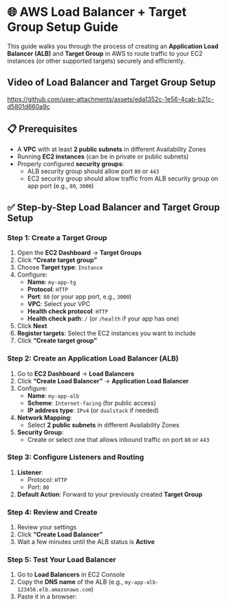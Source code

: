 # 🌐 AWS Load Balancer + Target Group Setup Guide

This guide walks you through the process of creating an **Application Load Balancer (ALB)** and **Target Group** in AWS to route traffic to your EC2 instances (or other supported targets) securely and efficiently.

## Video of Load Balancer and Target Group Setup

https://github.com/user-attachments/assets/eda1352c-1e56-4cab-b21c-d5801d660a9c

## 📋 Prerequisites

- A **VPC** with at least **2 public subnets** in different Availability Zones
- Running **EC2 instances** (can be in private or public subnets)
- Properly configured **security groups**:
  - ALB security group should allow port `80` or `443`
  - EC2 security group should allow traffic from ALB security group on app port (e.g., `80`, `3000`)

## ✅ Step-by-Step Load Balancer and Target Group Setup

### Step 1: Create a Target Group

1. Open the **EC2 Dashboard** → **Target Groups**
2. Click **“Create target group”**
3. Choose **Target type**: `Instance`
4. Configure:
   - **Name**: `my-app-tg`
   - **Protocol**: `HTTP`
   - **Port**: `80` (or your app port, e.g., `3000`)
   - **VPC**: Select your VPC
   - **Health check protocol**: `HTTP`
   - **Health check path**: `/` (or `/health` if your app has one)
5. Click **Next**
6. **Register targets**: Select the EC2 instances you want to include
7. Click **“Create target group”**


### Step 2: Create an Application Load Balancer (ALB)

1. Go to **EC2 Dashboard** → **Load Balancers**
2. Click **“Create Load Balancer”** → **Application Load Balancer**
3. Configure:
   - **Name**: `my-app-alb`
   - **Scheme**: `Internet-facing` (for public access)
   - **IP address type**: `IPv4` (or `dualstack` if needed)
4. **Network Mapping**:
   - Select **2 public subnets** in different Availability Zones
5. **Security Group**:
   - Create or select one that allows inbound traffic on port `80` or `443`



### Step 3: Configure Listeners and Routing

1. **Listener**:
   - Protocol: `HTTP`
   - Port: `80`
2. **Default Action**: Forward to your previously created **Target Group**



### Step 4: Review and Create

1. Review your settings
2. Click **“Create Load Balancer”**
3. Wait a few minutes until the ALB status is **Active**



### Step 5: Test Your Load Balancer

1. Go to **Load Balancers** in EC2 Console
2. Copy the **DNS name** of the ALB (e.g., `my-app-alb-123456.elb.amazonaws.com`)
3. Paste it in a browser:

